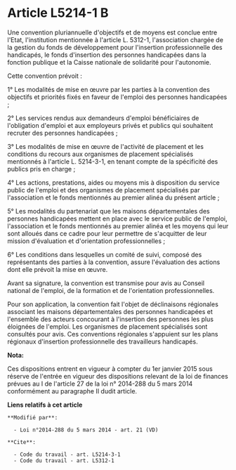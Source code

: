 # Article L5214-1 B

Une convention pluriannuelle d'objectifs et de moyens est conclue entre l'Etat, l'institution mentionnée à l'article L.
5312-1, l'association chargée de la gestion du fonds de développement pour l'insertion professionnelle des handicapés, le
fonds d'insertion des personnes handicapées dans la fonction publique et la Caisse nationale de solidarité pour l'autonomie. 

Cette convention prévoit : 

1° Les modalités de mise en œuvre par les parties à la convention des objectifs et priorités fixés en faveur de l'emploi des
personnes handicapées ; 

2° Les services rendus aux demandeurs d'emploi bénéficiaires de l'obligation d'emploi et aux employeurs privés et publics qui
souhaitent recruter des personnes handicapées ; 

3° Les modalités de mise en œuvre de l'activité de placement et les conditions du recours aux organismes de placement
spécialisés mentionnés à l'article L. 5214-3-1, en tenant compte de la spécificité des publics pris en charge ; 

4° Les actions, prestations, aides ou moyens mis à disposition du service public de l'emploi et des organismes de placement
spécialisés par l'association et le fonds mentionnés au premier alinéa du présent article ; 

5° Les modalités du partenariat que les maisons départementales des personnes handicapées mettent en place avec le service
public de l'emploi, l'association et le fonds mentionnés au premier alinéa et les moyens qui leur sont alloués dans ce cadre
pour leur permettre de s'acquitter de leur mission d'évaluation et d'orientation professionnelles ; 

6° Les conditions dans lesquelles un comité de suivi, composé des représentants des parties à la convention, assure
l'évaluation des actions dont elle prévoit la mise en œuvre. 

Avant sa signature, la convention est transmise pour avis au Conseil national de l'emploi, de la formation et de
l'orientation professionnelles. 

Pour son application, la convention fait l'objet de déclinaisons régionales associant les maisons départementales des
personnes handicapées et l'ensemble des acteurs concourant à l'insertion des personnes les plus éloignées de l'emploi. Les
organismes de placement spécialisés sont consultés pour avis. Ces conventions régionales s'appuient sur les plans régionaux
d'insertion professionnelle des travailleurs handicapés.

**Nota:**

Ces dispositions entrent en vigueur à compter du 1er janvier 2015 sous réserve de l'entrée en vigueur des dispositions
relevant de la loi de finances prévues au I de l'article 27 de la loi n° 2014-288 du 5 mars 2014 conformément au paragraphe
II dudit article.

**Liens relatifs à cet article**

	**Modifié par**:

	  - Loi n°2014-288 du 5 mars 2014 - art. 21 (VD)

	**Cite**:

	  - Code du travail - art. L5214-3-1
	  - Code du travail - art. L5312-1
